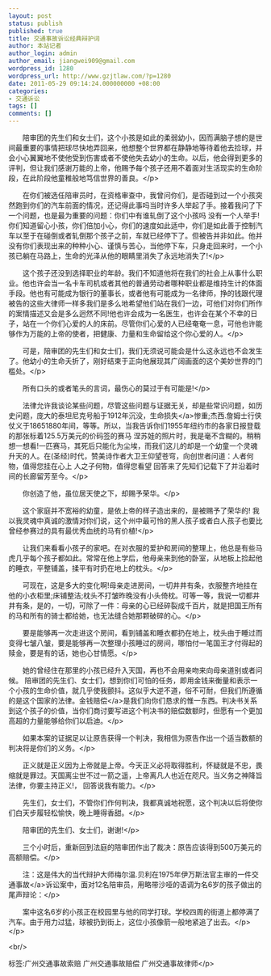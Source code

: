 ```yaml
---
layout: post
status: publish
published: true
title: 交通事故诉讼经典辩护词
author: 本站记者
author_login: admin
author_email: jiangwei909@gmail.com
wordpress_id: 1280
wordpress_url: http://www.gzjtlaw.com/?p=1280
date: 2011-05-29 09:14:24.000000000 +08:00
categories:
- 交通诉讼
tags: []
comments: []
---
```

<p><p>　　陪审团的先生们和女士们，这个小孩是如此的柔弱幼小，因而满脑子想的是世间最重要的事情把球尽快地弄回来，他想整个世界都在静静地等待着他去捡球，并会小心翼翼地不使他受到伤害或者不使他失去幼小的生命。以后，他会得到更多的评判，但让我们感谢万能的上帝，他赐予每个孩子还用不着面对生活现实的生命阶段，在此阶段他童稚般地笃信世界的善良。<&#47;p><p>　　在你们被选任陪审员时，在资格审查中，我曾问你们，是否碰到过一个小孩突然跑到你们的汽车前面的情况，还记得此事吗当时许多人举起了手。接着我问了下一个问题，也是最为重要的问题：你们中有谁轧倒了这个小孩吗 没有一个人举手!你们知道留心小孩，你们倍加小心，你们的速度如此适中，你们是如此善于控制汽车以至于在碰倒或者轧倒那个孩子之前，车就已经停下了。但被告并非如此。他并没有你们表现出来的种种小心、谨慎与苦心，当他停下车，只身走回来时，一个小孩已躺在马路上，生命的光泽从他的眼睛里消失了永远地消失了!<&#47;p><p>　　这个孩子还没到选择职业的年龄。我们不知道他将在我们的社会上从事什么职业。他也许会当一名卡车司机或者其他的普通劳动者哪种职业都是维持生计的体面手段。他也有可能成为银行的董事长，或者他有可能成为一名律师，挣的钱跟代理被告的这些大律师一样多我们是多么地希望他们站在我们一边，可他们对你们所作的案情描述又会是多么迥然不同!他也许会成为一名医生，也许会在某个不幸的日子，站在一个你们心爱的人的床前。尽管你们心爱的人已经奄奄一息，可他也许能够作为万能的上帝的使者，把健康、力量和生命留给这个你心爱的人。<&#47;p><p>　　可是，陪审团的先生们和女士们，我们无须说可能会是什么这永远也不会发生了。他幼小的生命夭折了，刚好结束于正向他展现其广阔画面的这个美妙世界的门槛处。<&#47;p><p>　　所有口头的或者笔头的言词，最伤心的莫过于有可能是!<&#47;p><p>　　法律允许我谈论某些问题，尽管这些问题与证据无关，却是些常识问题，如历史问题，庞大的泰坦尼克号船于1912年沉没，生命<a>损失<&#47;a>惨重;杰西.詹姆士行侠仗义于18651880年间，等等。所以，当我告诉你们1955年纽约市的各家日报登载的那张标着125.5万美元的价码签的赛马 涅苏娃的照片时，我是毫不含糊的。稍稍想一想看!一匹赛马，其死后只能化为尘埃，而我们这儿的却是一个幼童一个灵魂升天的人。在(圣经)时代，赞美诗作者大卫王仰望苍穹，向创世者问道：人者何物，值得您挂在心上 人之子何物，值得您看望 回答来了先知们记载下了并沿着时间的长廊留芳至今。<&#47;p><p>　　你创造了他，虽位居天使之下，却赐予荣华。<&#47;p><p>　　这个家庭并不宽裕的幼童，是依上帝的样子造出来的，是被赐予了荣华的! 我以我灵魂中真诚的激情对你们说，这个州中最可怜的黑人孩子或者白人孩子也要比曾经参赛过的具有最优秀血统的马有价植!<&#47;p><p>　　让我们来看看小孩子的家吧。在对衣服的爱护和房间的整理上，他总是有些马虎几乎每个孩子都如此。常常在他上学后，他母亲来到他的卧室，从地板上捡起他的睡衣，平整铺盖，揉平有时扔在地上的枕头。<&#47;p><p>　　可现在，这是多大的变化啊!母亲走进房间，一切井井有条，衣服整齐地挂在他的小衣柜里;床铺整洁;枕头不打皱昨晚没有小头倚枕。可等一等，我说一切都井井有条，是的，一切，可除了一件：母亲的心已经碎裂成千百片，就是把国王所有的马和所有的骑士都给她，也无法缝合她那颗破碎的心。<&#47;p><p>　　要是能够再一次走进这个房间，看到铺盖和睡衣都扔在地上，枕头由于睡过而变得七皱八皱，要是能够再一次整理小孩睡过的房间，哪怕付一笔国王才付得起的赎金，要是有的话，她也心甘情愿。<&#47;p><p>　　她的曾经住在那里的小孩已经升入天国，再也不会用亲吻来向母亲道别或者问候。 陪审团的先生们、女士们，想到你们可怕的任务，即用金钱来衡量和表示一个小孩的生命价值，就几乎使我颤抖。这似乎大逆不道，俗不可耐，但我们所遵循的是这个国家的法律。<a>金钱赔偿<&#47;a>是我们向你们恳求的惟一东西。判决书关系到这个孩子的价值，当你们商讨要写进这个判决书的赔偿数额时，但愿有一个更加高超的力量能够给你们以启迪。<&#47;p><p>　　如果本案的证据足以让原告获得一个判决，我相信为原告作出一个适当数额的判决将是你们的义务。<&#47;p><p>　　正义就是正义因为上帝就是上帝。今天正义必将取得胜利，怀疑就是不忠，畏缩就是罪过。天国离尘世不过一箭之遥，上帝离凡人也近在咫尺。当义务之神降旨法律，你要主持正义!， 回答说我有能力。<&#47;p><p>　　先生们，女士们，不管你们作何判决，我都真诚地祝愿，这个判决以后将使你们白天步履轻松愉快，晚上睡得香甜。<&#47;p><p>　　陪审团的先生们、女士们，谢谢!<&#47;p><p>　　三个小时后，重新回到法庭的陪审团作出了裁决：原告应该得到500万美元的高额赔偿。<&#47;p><p>　　注：这是伟大的当代辩护大师梅尔温.贝利在1975年伊万斯法官主审的一件<a>交通事故<&#47;a>诉讼案中，面对12名陪审员，用略带沙哑的语调为名6岁的孩子做出的尾声辩论：<&#47;p><p>　　案中这名6岁的小孩正在校园里与他的同学打球。学校四周的街道上都停满了汽车。由于用力过猛，球被扔到街上，这位小孩像箭一般地紧追了出去。<&#47;p><&#47;p><br&#47;><p>标签:广州交通事故索赔 广州交通事故赔偿 广州交通事故律师<&#47;p>
